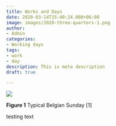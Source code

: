 ```yaml
---
title: Works and Days
date: 2020-03-14T15:40:24.000+06:00
image: images/2020-three-quarters-1.png
author:
- Admin
categories:
- Working days
tags:
- work
- day
description: This is meta description
draft: true

---
```

![](/images/f8416b80-3e65-4748-a5c2-dd5f1a22ffa6.jpeg)

<b>Figure 1</b> Typical Belgian Sunday \[1\]

testing text